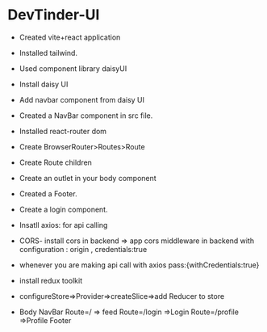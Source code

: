 # DevTinder-UI
- Created vite+react application
- Installed tailwind.
- Used component library daisyUI
- Install daisy UI 
- Add navbar component from daisy UI
- Created a NavBar component in src file.
- Installed react-router dom
- Create BrowserRouter>Routes>Route
- Create Route children
- Create an outlet in your body component 
- Created a Footer.
- Create a login component.
- Insatll axios: for api calling
- CORS- install cors in backend => app cors middleware in backend with configuration : origin , credentials:true
- whenever you are making api call with axios pass:{withCredentials:true}
- install redux toolkit
- configureStore=>Provider=>createSlice=>add Reducer to store 


- Body
    NavBar
      Route=/ => feed
      Route=/login =>Login
      Route=/profile =>Profile
    Footer 